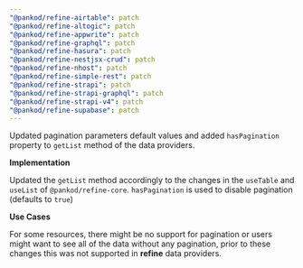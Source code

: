 ```yaml
---
"@pankod/refine-airtable": patch
"@pankod/refine-altogic": patch
"@pankod/refine-appwrite": patch
"@pankod/refine-graphql": patch
"@pankod/refine-hasura": patch
"@pankod/refine-nestjsx-crud": patch
"@pankod/refine-nhost": patch
"@pankod/refine-simple-rest": patch
"@pankod/refine-strapi": patch
"@pankod/refine-strapi-graphql": patch
"@pankod/refine-strapi-v4": patch
"@pankod/refine-supabase": patch
---
```


Updated pagination parameters default values and added `hasPagination` property to `getList` method of the data providers.

**Implementation**

Updated the `getList` method accordingly to the changes in the `useTable` and `useList` of `@pankod/refine-core`. `hasPagination` is used to disable pagination (defaults to `true`)

**Use Cases**

For some resources, there might be no support for pagination or users might want to see all of the data without any pagination, prior to these changes this was not supported in **refine** data providers.

